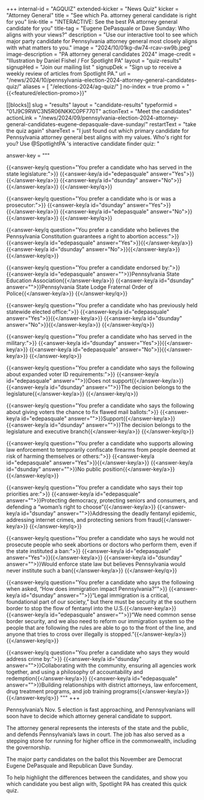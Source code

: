 +++
internal-id = "AGQUIZ"
extended-kicker = "News Quiz"
kicker = "Attorney General"
title = "See which Pa. attorney general candidate is right for you"
link-title = "INTERACTIVE: See the best PA attorney general candidate for you"
title-tag = "Eugene DePasquale or Dave Sunday: Who aligns with your views?"
description = "Use our interactive tool to see which major party candidate for Pennsylvania attorney general most closely aligns with what matters to you."
image = "2024/10/01kg-dw74-rcav-sw9b.jpeg"
image-description = "PA attorney general candidates 2024"
image-credit = "Illustration by Daniel Fishel / For Spotlight PA"
layout = "quiz-results"
signupHed = "Join our mailing list "
signupDek = "Sign up to receive a weekly review of articles from Spotlight PA."
url = "/news/2024/10/pennsylvania-election-2024-attorney-general-candidates-quiz/"
aliases = [
  "/elections-2024/ag-quiz/"
]
no-index = true
promo = "{{<featured/election-promo>}}"


[[blocks]]
slug = "results"
layout = "candidate-results"
typeformid = "01J9C9RWC3N5R06NKKC0PF770T"
actionText = "Meet the candidates"
actionLink = "/news/2024/09/pennsylvania-election-2024-attorney-general-candidates-eugene-depasquale-dave-sunday/"
restartText = "take the quiz again"
shareText = "I just found out which primary candidate for Pennsylvania attorney general best aligns with my values. Who's right for you? Use @SpotlightPA 's interactive candidate finder quiz: "

answer-key = """

{{<answer-key/q question="You prefer a candidate who has served in the state legislature:">}}
  {{<answer-key/a id="edepasquale" answer="Yes">}}{{</answer-key/a>}}
  {{<answer-key/a id="dsunday" answer="No">}}{{</answer-key/a>}}
{{</answer-key/q>}}

{{<answer-key/q question="You prefer a candidate who is or was a prosecutor:">}}
  {{<answer-key/a id="dsunday" answer="Yes">}}{{</answer-key/a>}}
  {{<answer-key/a id="edepasquale" answer="No">}}{{</answer-key/a>}}
{{</answer-key/q>}}

{{<answer-key/q question="You prefer a candidate who believes the Pennsylvania Constitution guarantees a right to abortion access:">}}
  {{<answer-key/a id="edepasquale" answer="Yes">}}{{</answer-key/a>}}
  {{<answer-key/a id="dsunday" answer="No">}}{{</answer-key/a>}}
{{</answer-key/q>}}

{{<answer-key/q question="You prefer a candidate endorsed by:">}}
  {{<answer-key/a id="edepasquale" answer="">}}Pennsylvania State Education Association{{</answer-key/a>}}
  {{<answer-key/a id="dsunday" answer="">}}Pennsylvania State Lodge Fraternal Order of Police{{</answer-key/a>}}
{{</answer-key/q>}}

{{<answer-key/q question="You prefer a candidate who has previously held statewide elected office:">}}
  {{<answer-key/a id="edepasquale" answer="Yes">}}{{</answer-key/a>}}
  {{<answer-key/a id="dsunday" answer="No">}}{{</answer-key/a>}}
{{</answer-key/q>}}

{{<answer-key/q question="You prefer a candidate who has served in the military:">}}
  {{<answer-key/a id="dsunday" answer="Yes">}}{{</answer-key/a>}}
  {{<answer-key/a id="edepasquale" answer="No">}}{{</answer-key/a>}}
{{</answer-key/q>}}

{{<answer-key/q question="You prefer a candidate who says the following about expanded voter ID requirements:">}}
  {{<answer-key/a id="edepasquale" answer="">}}Does not support{{</answer-key/a>}}
  {{<answer-key/a id="dsunday" answer="">}}The decision belongs to the legislature{{</answer-key/a>}}
{{</answer-key/q>}}

{{<answer-key/q question="You prefer a candidate who says the following about giving voters the chance to fix flawed mail ballots:">}}
  {{<answer-key/a id="edepasquale" answer="">}}Support{{</answer-key/a>}}
  {{<answer-key/a id="dsunday" answer="">}}The decision belongs to the legislature and executive branch{{</answer-key/a>}}
{{</answer-key/q>}}

{{<answer-key/q question="You prefer a candidate who supports allowing law enforcement to temporarily confiscate firearms from people deemed at risk of harming themselves or others:">}}
  {{<answer-key/a id="edepasquale" answer="Yes">}}{{</answer-key/a>}}
  {{<answer-key/a id="dsunday" answer="">}}No public position{{</answer-key/a>}}
{{</answer-key/q>}}

{{<answer-key/q question="You prefer a candidate who says their top priorities are:">}}
  {{<answer-key/a id="edepasquale" answer="">}}Protecting democracy, protecting seniors and consumers, and defending a “woman’s right to choose”{{</answer-key/a>}}
  {{<answer-key/a id="dsunday" answer="">}}Addressing the deadly fentanyl epidemic, addressing internet crimes, and protecting seniors from fraud{{</answer-key/a>}}
{{</answer-key/q>}}

{{<answer-key/q question="You prefer a candidate who says he would not prosecute people who seek abortions or doctors who perform them, even if the state instituted a ban:">}}
  {{<answer-key/a id="edepasquale" answer="Yes">}}{{</answer-key/a>}}
  {{<answer-key/a id="dsunday" answer="">}}Would enforce state law but believes Pennsylvania would never institute such a ban{{</answer-key/a>}}
{{</answer-key/q>}}

{{<answer-key/q question="You prefer a candidate who says the following when asked, “How does immigration impact Pennsylvania?”">}}
  {{<answer-key/a id="dsunday" answer="">}}“Legal immigration is a critical, foundational part of our society,” but there must be security at the southern border to stop the flow of fentanyl into the U.S.{{</answer-key/a>}}
  {{<answer-key/a id="edepasquale" answer="">}}“We need common sense border security, and we also need to reform our immigration system so the people that are following the rules are able to go to the front of the line, and anyone that tries to cross over illegally is stopped.”{{</answer-key/a>}}
{{</answer-key/q>}}

{{<answer-key/q question="You prefer a candidate who says they would address crime by:">}}
  {{<answer-key/a id="dsunday" answer="">}}Collaborating with the community, ensuring all agencies work together, and using a philosophy of accountability and redemption{{</answer-key/a>}}
  {{<answer-key/a id="edepasquale" answer="">}}Building relationships with district attorneys, law enforcement, drug treatment programs, and job training programs{{</answer-key/a>}}
{{</answer-key/q>}}
"""
+++


Pennsylvania’s Nov. 5 election is fast approaching, and Pennsylvanians will soon have to decide which attorney general candidate to support.

The attorney general represents the interests of the state and the public, and defends Pennsylvania’s laws in court. The job has also served as a stepping stone for running for higher office in the commonwealth, including the governorship.

The major party candidates on the ballot this November are Democrat Eugene DePasquale and Republican Dave Sunday.

To help highlight the differences between the candidates, and show you which candidate you best align with, Spotlight PA has created this quick quiz.
